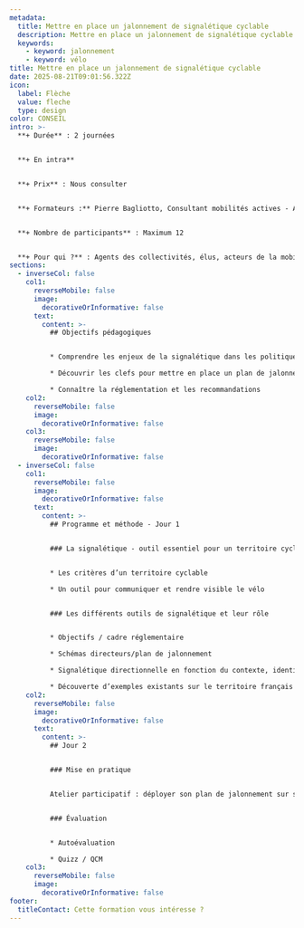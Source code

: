 ```yaml
---
metadata:
  title: Mettre en place un jalonnement de signalétique cyclable
  description: Mettre en place un jalonnement de signalétique cyclable
  keywords:
    - keyword: jalonnement
    - keyword: vélo
title: Mettre en place un jalonnement de signalétique cyclable
date: 2025-08-21T09:01:56.322Z
icon:
  label: Flèche
  value: fleche
  type: design
color: CONSEIL
intro: >-
  **+ Durée** : 2 journées


  **+﻿ En intra**


  **+ Prix** : Nous consulter


  **+ Formateurs :** Pierre Bagliotto, Consultant mobilités actives - Adeline Richez, designer.


  **+ Nombre de participants** : Maximum 12


  **+ Pour qui ?** : Agents des collectivités, élus, acteurs de la mobilité et de l’aménagement d’espaces publics
sections:
  - inverseCol: false
    col1:
      reverseMobile: false
      image:
        decorativeOrInformative: false
      text:
        content: >-
          ## Objectifs pédagogiques


          * Comprendre les enjeux de la signalétique dans les politiques cyclables

          * Découvrir les clefs pour mettre en place un plan de jalonnement

          * Connaître la réglementation et les recommandations
    col2:
      reverseMobile: false
      image:
        decorativeOrInformative: false
    col3:
      reverseMobile: false
      image:
        decorativeOrInformative: false
  - inverseCol: false
    col1:
      reverseMobile: false
      image:
        decorativeOrInformative: false
      text:
        content: >-
          ## Programme et méthode - Jour 1


          ### La signalétique - outil essentiel pour un territoire cyclable


          * Les critères d’un territoire cyclable

          * Un outil pour communiquer et rendre visible le vélo


          ### Les différents outils de signalétique et leur rôle


          * Objectifs / cadre réglementaire

          * Schémas directeurs/plan de jalonnement

          * Signalétique directionnelle en fonction du contexte, identité de réseau, points noeuds

          * Découverte d’exemples existants sur le territoire français et à l’étranger
    col2:
      reverseMobile: false
      image:
        decorativeOrInformative: false
      text:
        content: >-
          ## Jour 2


          ### Mise en pratique


          Atelier participatif : déployer son plan de jalonnement sur son territoire cyclable


          ### Évaluation


          * Autoévaluation

          * Quizz / QCM
    col3:
      reverseMobile: false
      image:
        decorativeOrInformative: false
footer:
  titleContact: Cette formation vous intéresse ?
---
```

